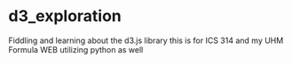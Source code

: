 # d3_exploration
Fiddling and learning about the d3.js library
this is for ICS 314 and my UHM Formula WEB utilizing python as well
